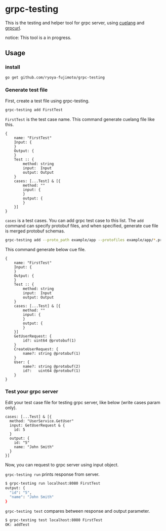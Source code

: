 # grpc-testing

This is the testing and helper tool for grpc server, using [cuelang](https://github.com/cuelang/cue) and [grpcurl](https://github.com/fullstorydev/grpcurl).

notice: This tool is a in progress.

## Usage

### install

```bash
go get github.com/ryoya-fujimoto/grpc-testing
```

### Generate test file

First, create a test file using grpc-testing.

```bash
grpc-testing add FirstTest 
```

`FirstTest` is the test case name. This command generate cuelang file like this.

```
{
	name: "FirstTest"
	Input: {
	}
	Output: {
	}
	Test :: {
		method: string
		input:  Input
		output: Output
	}
	cases: [...Test] & [{
		method: ""
		input: {
		}
		output: {
		}
	}]
}
```

`cases` is a test cases. You can add grpc test case to this list.
The `add` command can specify protobuf files, and when specified, generate cue file is merged protobuf schemas.

```bash
grpc-testing add --proto_path example/app --protofiles example/app/*.proto FirstTest
```

This command generate below cue file.

```
{
	name: "FirstTest"
	Input: {
	}
	Output: {
	}
	Test :: {
		method: string
		input:  Input
		output: Output
	}
	cases: [...Test] & [{
		method: ""
		input: {
		}
		output: {
		}
	}]
	GetUserRequest: {
		id?: uint64 @protobuf(1)
	}
	CreateUserRequest: {
		name?: string @protobuf(1)
	}
	User: {
		name?: string @protobuf(2)
		id?:   uint64 @protobuf(1)
	}
}
```

### Test your grpc server

Edit your test case file for testing grpc server, like below (write cases param only).

```
cases: [...Test] & [{
  method: "UserService.GetUser"
  input: GetUserRequest & {
    id: 5
  }
  output: {
    id: "5"
    name: "John Smith"
  }
}]
```

Now, you can request to grpc server using input object. 

`grpc-testing run` prints response from server.

```bash
$ grpc-testing run localhost:8080 FirstTest
output: {
  "id": "5",
  "name": "John Smith"
}
```

`grpc-testing test` compares between response and output parameter.
```bash
$ grpc-testing test localhost:8080 FirstTest
OK: addTest
```

